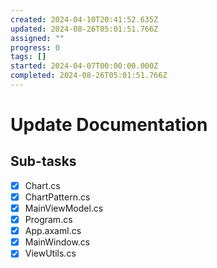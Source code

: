 ```yaml
---
created: 2024-04-10T20:41:52.635Z
updated: 2024-08-26T05:01:51.766Z
assigned: ""
progress: 0
tags: []
started: 2024-04-07T00:00:00.000Z
completed: 2024-08-26T05:01:51.766Z
---
```


# Update Documentation

## Sub-tasks

- [x] Chart.cs
- [x] ChartPattern.cs
- [x] MainViewModel.cs
- [x] Program.cs
- [x] App.axaml.cs
- [x] MainWindow.cs
- [x] ViewUtils.cs
